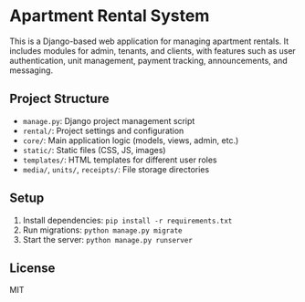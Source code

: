 # Apartment Rental System

This is a Django-based web application for managing apartment rentals. It includes modules for admin, tenants, and clients, with features such as user authentication, unit management, payment tracking, announcements, and messaging.

## Project Structure
- `manage.py`: Django project management script
- `rental/`: Project settings and configuration
- `core/`: Main application logic (models, views, admin, etc.)
- `static/`: Static files (CSS, JS, images)
- `templates/`: HTML templates for different user roles
- `media/`, `units/`, `receipts/`: File storage directories

## Setup
1. Install dependencies: `pip install -r requirements.txt`
2. Run migrations: `python manage.py migrate`
3. Start the server: `python manage.py runserver`

## License
MIT
